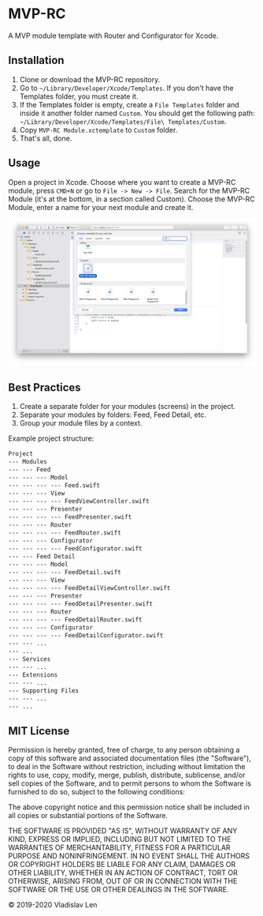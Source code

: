 # MVP-RC

A MVP module template with Router and Configurator for Xcode.

## Installation

1. Clone or download the MVP-RC repository.
2. Go to `~/Library/Developer/Xcode/Templates`. If you don't have the Templates folder, you must create it.
3. If the Templates folder is empty, create a `File Templates` folder and inside it another folder named `Custom`. You should get the following path: `~/Library/Developer/Xcode/Templates/File\ Templates/Custom`.
4. Copy `MVP-RC Module.xctemplate` to `Custom` folder.
5. That's all, done.

## Usage

Open a project in Xcode. Choose where you want to create a MVP-RC module, press `CMD+N` or go to `File -> New -> File`. Search for the MVP-RC Module (it's at the bottom, in a section called Custom). Choose the MVP-RC Module, enter a name for your next module and create it.

![screenshot](https://github.com/1nd3e/MVP-RC/raw/main/usage_example.png)

## Best Practices

1. Create a separate folder for your modules (screens) in the project.
2. Separate your modules by folders: Feed, Feed Detail, etc.
3. Group your module files by a context.

Example project structure:
```
Project
--- Modules
--- --- Feed
--- --- --- Model
--- --- --- --- Feed.swift
--- --- --- View
--- --- --- --- FeedViewController.swift
--- --- --- Presenter
--- --- --- --- FeedPresenter.swift
--- --- --- Router
--- --- --- --- FeedRouter.swift
--- --- --- Configurator
--- --- --- --- FeedConfigurator.swift
--- --- Feed Detail
--- --- --- Model
--- --- --- --- FeedDetail.swift
--- --- --- View
--- --- --- --- FeedDetailViewController.swift
--- --- --- Presenter
--- --- --- --- FeedDetailPresenter.swift
--- --- --- Router
--- --- --- --- FeedDetailRouter.swift
--- --- --- Configurator
--- --- --- --- FeedDetailConfigurator.swift
--- --- ...
--- ...
--- Services
--- --- ...
--- Extensions
--- --- ...
--- Supporting Files
--- --- ...
--- ...
```

## MIT License

Permission is hereby granted, free of charge, to any person obtaining a copy of this software and associated documentation files (the "Software"), to deal in the Software without restriction, including without limitation the rights to use, copy, modify, merge, publish, distribute, sublicense, and/or sell copies of the Software, and to permit persons to whom the Software is furnished to do so, subject to the following conditions:

The above copyright notice and this permission notice shall be included in all copies or substantial portions of the Software.

THE SOFTWARE IS PROVIDED "AS IS", WITHOUT WARRANTY OF ANY KIND, EXPRESS OR IMPLIED, INCLUDING BUT NOT LIMITED TO THE WARRANTIES OF MERCHANTABILITY, FITNESS FOR A PARTICULAR PURPOSE AND NONINFRINGEMENT. IN NO EVENT SHALL THE AUTHORS OR COPYRIGHT HOLDERS BE LIABLE FOR ANY CLAIM, DAMAGES OR OTHER LIABILITY, WHETHER IN AN ACTION OF CONTRACT, TORT OR OTHERWISE, ARISING FROM, OUT OF OR IN CONNECTION WITH THE SOFTWARE OR THE USE OR OTHER DEALINGS IN THE SOFTWARE.

© 2019-2020 Vladislav Len
